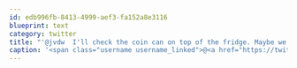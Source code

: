 ```yaml
---
id: edb996fb-8413-4999-aef3-fa152a8e3116
blueprint: text
category: twitter
title: "'@jvdw  I'll check the coin can on top of the fridge. Maybe we can get some lawn chairs"
caption: '<span class="username username_linked">@<a href="https://twitter.com/jvdw" title="John van der Woude">jvdw</a></span>  I''ll check the coin can on top of the fridge. Maybe we can get some lawn chairs'
---
```

